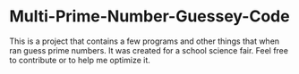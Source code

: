 # Multi-Prime-Number-Guessey-Code
This is a project that contains a few programs and other things that when ran guess prime numbers. It was created for a school science fair. Feel free to contribute or to help me optimize it.
